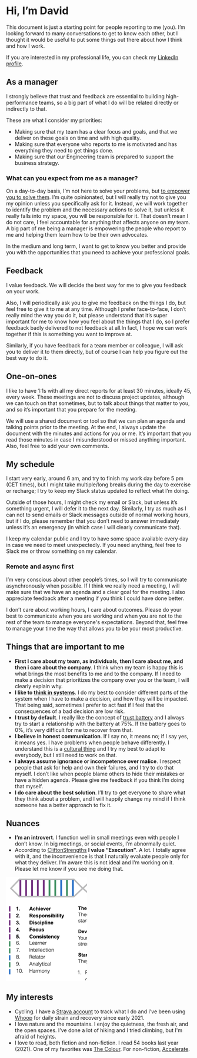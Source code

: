 # Hi, I’m David

This document is just a starting point for people reporting to me (you). I’m looking forward to many conversations to get to know each other, but I thought it would be useful to put some things out there about how I think and how I work.

If you are interested in my professional life, you can check my [LinkedIn profile](https://www.linkedin.com/in/daanaya/).

## As a manager

I strongly believe that trust and feedback are essential to building high-performance teams, so a big part of what I do will be related directly or indirectly to that.

These are what I consider my priorities:
- Making sure that my team has a clear focus and goals, and that we deliver on these goals on time and with high quality.
- Making sure that everyone who reports to me is motivated and has everything they need to get things done.
- Making sure that our Engineering team is prepared to support the business strategy.

### What can you expect from me as a manager?

On a day-to-day basis, I’m not here to solve your problems, but [to empower you to solve them](https://danaya.medium.com/dont-be-a-hero-manager-bf693c7710de). I’m quite opinionated, but I will really try not to give you my opinion unless you specifically ask for it. Instead, we will work together to identify the problem and the necessary actions to solve it, but unless it really falls into my space, you will be responsible for it. That doesn’t mean I do not care, I feel accountable for anything that affects anyone on my team. A big part of me being a manager is empowering the people who report to me and helping them learn how to be their own advocates.

In the medium and long term, I want to get to know you better and provide you with the opportunities that you need to achieve your professional goals.

## Feedback

I value feedback. We will decide the best way for me to give you feedback on your work. 

Also, I will periodically ask you to give me feedback on the things I do, but feel free to give it to me at any time. Although I prefer face-to-face, I don’t really mind the way you do it, but please understand that it’s super important for me to know how you feel about the things that I do, so I prefer feedback badly delivered to not feedback at all.In fact, I hope we can work together if this is something you want to improve at.

Similarly, if you have feedback for a team member or colleague, I will ask you to deliver it to them directly, but of course I can help you figure out the best way to do it.

## One-on-ones

I like to have 1:1s with all my direct reports for at least 30 minutes, ideally 45, every week. These meetings are not to discuss project updates, although we can touch on that sometimes, but to talk about things that matter to you, and so it’s important that you prepare for the meeting.

We will use a shared document or tool so that we can plan an agenda and talking points prior to the meeting. At the end, I always update the document with the minutes and actions for you or me. It’s important that you read those minutes in case I misunderstood or missed anything important. Also, feel free to add your own comments.

## My schedule

I start very early, around 6 am, and try to finish my work day before 5 pm (CET times), but I might take multiple/long breaks during the day to exercise or recharge; I try to keep my Slack status updated to reflect what I’m doing.

Outside of those hours, I might check my email or Slack, but unless it’s something urgent, I will defer it to the next day. Similarly, I try as much as I can not to send emails or Slack messages outside of normal working hours, but if I do, please remember that you don’t need to answer immediately unless it’s an emergency (in which case I will clearly communicate that).

I keep my calendar public and I try to have some space available every day in case we need to meet unexpectedly. If you need anything, feel free to Slack me or throw something on my calendar.

### Remote and async first

I’m very conscious about other people’s times, so I will try to communicate asynchronously when possible. If I think we really need a meeting, I will make sure that we have an agenda and a clear goal for the meeting. I also appreciate feedback after a meeting if you think I could have done better.

I don’t care about working hours, I care about outcomes. Please do your best to communicate when you are working and when you are not to the rest of the team to manage everyone's expectations. Beyond that, feel free to manage your time the way that allows you to be your most productive.

## Things that are important to me

- **First I care about my team, as individuals, then I care about me, and then i care about the company**. I think when my team is happy this is what brings the most benefits to me and to the company. If I need to make a decision that prioritizes the company over you or the team, I will clearly explain why.
- **I like to [think in systems](https://thesystemsthinker.com/)**. I do my best to consider different parts of the system when I have to make a decision, and how they will be impacted. That being said, sometimes I prefer to act fast if I feel that the consequences of a bad decision are low risk.
- **I trust by default**. I really like the concept of [trust battery](https://www.nytimes.com/2016/04/24/business/tobi-lutke-of-shopify-powering-a-team-with-a-trust-battery.html) and I always try to start a relationship with the battery at 75%. If the battery goes to 0%, it’s very difficult for me to recover from that.
- **I believe in honest communication**. If I say no, it means no; if I say yes, it means yes. I have problems when people behave differently. I understand this is a [cultural thing](https://erinmeyer.com/books/the-culture-map/) and I try my best to adapt to everybody, but I still need to work on that.
- **I always assume ignorance or incompetence over malice**. I respect people that ask for help and own their failures, and I try to do that myself. I don’t like when people blame others to hide their mistakes or have a hidden agenda. Please give me feedback if you think I’m doing that myself.
- **I do care about the best solution**. I’ll try to get everyone to share what they think about a problem, and I will happily change my mind if I think someone has a better approach to fix it.

## Nuances

- **I’m an introvert**. I function well in small meetings even with people I don’t know. In big meetings, or social events, I’m abnormally quiet.
- According to [CliftonStrengths](https://store.gallup.com/h/en-us) **I value “Execution”**. A lot. I totally agree with it, and the inconvenience is that I naturally evaluate people only for what they deliver. I’m aware this is not ideal and I’m working on it. Please let me know if you see me doing that.

<img src="https://github.com/davidanaya/manager-README/blob/main/clifton.png" width="220">

## My interests

- Cycling. I have a [Strava account](https://www.strava.com/athletes/12348216) to track what I do and I’ve been using [Whoop](https://www.whoop.com/) for daily strain and recovery since early 2021.
- I love nature and the mountains. I enjoy the quietness, the fresh air, and the open spaces. I’ve done a lot of hiking and I tried climbing, but I'm afraid of heights.
- I love to read, both fiction and non-fiction. I read 54 books last year (2021). One of my favorites was [The Colour](https://www.goodreads.com/book/show/1022376.The_Colour?ac=1&from_search=true&qid=w0q67ixM60&rank=1). For non-fiction, [Accelerate](https://www.goodreads.com/book/show/35747076-accelerate?from_search=true&from_srp=true&qid=9b71SfBFuY&rank=4).
